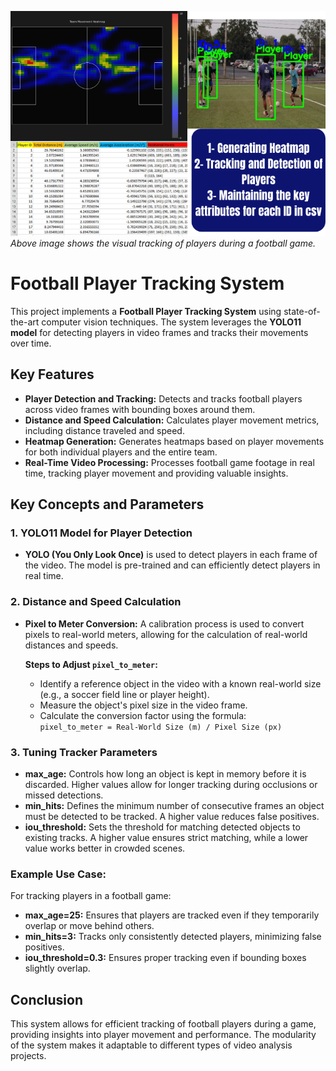 ![Project Banner](project_banner.png)  
*Above image shows the visual tracking of players during a football game.*
# Football Player Tracking System

This project implements a **Football Player Tracking System** using state-of-the-art computer vision techniques. The system leverages the **YOLO11 model** for detecting players in video frames and tracks their movements over time.

## Key Features
- **Player Detection and Tracking:** Detects and tracks football players across video frames with bounding boxes around them.
- **Distance and Speed Calculation:** Calculates player movement metrics, including distance traveled and speed.
- **Heatmap Generation:** Generates heatmaps based on player movements for both individual players and the entire team.
- **Real-Time Video Processing:** Processes football game footage in real time, tracking player movement and providing valuable insights.

## Key Concepts and Parameters

### 1. YOLO11 Model for Player Detection
- **YOLO (You Only Look Once)** is used to detect players in each frame of the video. The model is pre-trained and can efficiently detect players in real time.

### 2. Distance and Speed Calculation
- **Pixel to Meter Conversion:** A calibration process is used to convert pixels to real-world meters, allowing for the calculation of real-world distances and speeds.
  
  **Steps to Adjust `pixel_to_meter`:**
  - Identify a reference object in the video with a known real-world size (e.g., a soccer field line or player height).
  - Measure the object's pixel size in the video frame.
  - Calculate the conversion factor using the formula:  
    `pixel_to_meter = Real-World Size (m) / Pixel Size (px)`

### 3. Tuning Tracker Parameters
- **max_age:** Controls how long an object is kept in memory before it is discarded. Higher values allow for longer tracking during occlusions or missed detections.
- **min_hits:** Defines the minimum number of consecutive frames an object must be detected to be tracked. A higher value reduces false positives.
- **iou_threshold:** Sets the threshold for matching detected objects to existing tracks. A higher value ensures strict matching, while a lower value works better in crowded scenes.

### Example Use Case:
For tracking players in a football game:
- **max_age=25:** Ensures that players are tracked even if they temporarily overlap or move behind others.
- **min_hits=3:** Tracks only consistently detected players, minimizing false positives.
- **iou_threshold=0.3:** Ensures proper tracking even if bounding boxes slightly overlap.

## Conclusion

This system allows for efficient tracking of football players during a game, providing insights into player movement and performance. The modularity of the system makes it adaptable to different types of video analysis projects.

